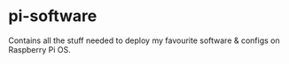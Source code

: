# pi-software
Contains all the stuff needed to deploy my favourite software &amp; configs on Raspberry Pi OS.
